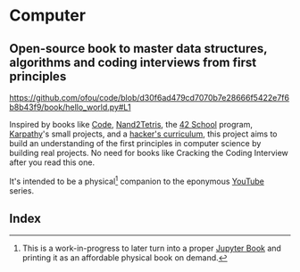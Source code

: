 # Computer

## Open-source book to master data structures, algorithms and coding interviews from first principles

<https://github.com/ofou/code/blob/d30f6ad479cd7070b7e28666f5422e7f6b8b43f9/book/hello_world.py#L1>

Inspired by books like [Code], [Nand2Tetris], the [42 School] program, [Karpathy]'s small projects, and a [hacker's curriculum], this project aims to build an understanding of the first principles in computer science by building real projects. No need for books like Cracking the Coding Interview after you read this one.

It's intended to be a physical[^1] companion to the eponymous [YouTube] series.

[Code]: https://www.charlespetzold.com/blog/2022/08/Code-2nd-Edition-Now-Available.html
[42 School]: https://42.fr/en/the-program/software-engineer-degree
[Nand2Tetris]: https://www.nand2tetris.org
[hacker's curriculum]: https://github.com/geohot/fromthetransistor
[Karpathy]: https://github.com/karpathy
[YouTube]: https://www.youtube.com/@omarnomad

## Index

[^1]: This is a work-in-progress to later turn into a proper [Jupyter Book](https://jupyterbook.org/en/stable/intro.html) and printing it as an affordable physical book on demand.
